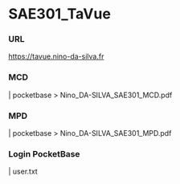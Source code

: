 # SAE301_TaVue

### URL
https://tavue.nino-da-silva.fr

### MCD
| pocketbase > Nino_DA-SILVA_SAE301_MCD.pdf

### MPD
| pocketbase > Nino_DA-SILVA_SAE301_MPD.pdf

### Login PocketBase
| user.txt 
